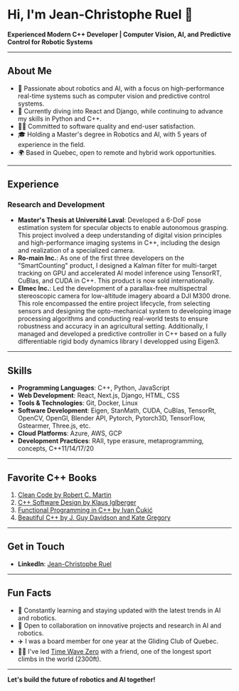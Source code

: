 # Hi, I'm Jean-Christophe Ruel 👋

**Experienced Modern C++ Developer | Computer Vision, AI, and Predictive Control for Robotic Systems**

---

## About Me

- 🔭 Passionate about robotics and AI, with a focus on high-performance real-time systems such as computer vision and predictive control systems.
- 🌱 Currently diving into React and Django, while continuing to advance my skills in Python and C++.
- 👨‍💻 Committed to software quality and end-user satisfaction.
- 🎓 Holding a Master's degree in Robotics and AI, with 5 years of experience in the field.
- 🌍 Based in Quebec, open to remote and hybrid work opportunities.

---

## Experience

### Research and Development

- **Master's Thesis at Université Laval**: Developed a 6-DoF pose estimation system for specular objects to enable autonomous grasping. This project involved a deep understanding of digital vision principles and high-performance imaging systems in C++, including the design and realization of a specialized camera.
- **Ro-main Inc.**: As one of the first three developers on the "SmartCounting" product, I designed a Kalman filter for multi-target tracking on GPU and accelerated AI model inference using TensorRT, CuBlas, and CUDA in C++. This product is now sold internationally.
- **Elmec Inc.**: Led the development of a parallax-free multispectral stereoscopic camera for low-altitude imagery aboard a DJI M300 drone. This role encompassed the entire project lifecycle, from selecting sensors and designing the opto-mechanical system to developing image processing algorithms and conducting real-world tests to ensure robustness and accuracy in an agricultural setting. Additionally, I managed and developed a predictive controller in C++ based on a fully differentiable rigid body dynamics library I developped using Eigen3.

---

## Skills

- **Programming Languages**: C++, Python, JavaScript
- **Web Development**: React, Next.js, Django, HTML, CSS
- **Tools & Technologies**: Git, Docker, Linux
- **Software Development**:  Eigen, StanMath, CUDA, CuBlas, TensorRt, OpenCV, OpenGl, Blender API, Pytorch, Pytorch3D, TensorFlow, Gstearmer, Three.js, etc.
- **Cloud Platforms**: Azure, AWS, GCP
- **Development Practices**: RAII, type erasure, metaprogramming, concepts, C++11/14/17/20

---

## Favorite C++ Books

1. [Clean Code by Robert C. Martin](https://www.oreilly.com/library/view/clean-code-a/9780136083238/)
2. [C++ Software Design by Klaus Iglberger](https://www.oreilly.com/library/view/c-software-design/9781098113155/)
3. [Functional Programming in C++ by Ivan Čukić](https://www.oreilly.com/library/view/functional-programming-in/9781617293818/)
4. [Beautiful C++ by J. Guy Davidson and Kate Gregory](https://www.oreilly.com/library/view/beautiful-c-30/9780137647767/)

---

## Get in Touch

- **LinkedIn**: [Jean-Christophe Ruel](https://www.linkedin.com/in/jeanchristopheruel/)

---

## Fun Facts

- 🚀 Constantly learning and staying updated with the latest trends in AI and robotics.
- 🌟 Open to collaboration on innovative projects and research in AI and robotics.
- ✈️ I was a board member for one year at the Gliding Club of Quebec.
- 🧗‍♂️ I've led [Time Wave Zero](https://www.mountainproject.com/route/106087605/time-wave-zero) with a friend, one of the longest sport climbs in the world (2300ft).

---

**Let's build the future of robotics and AI together!**
